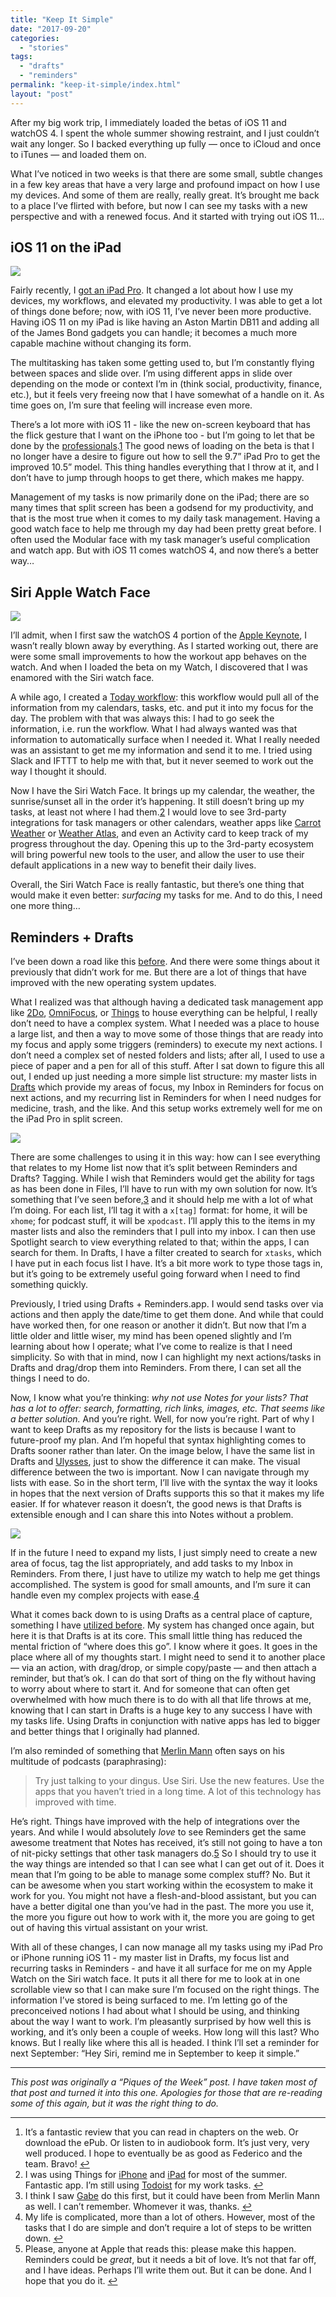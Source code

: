 ```yaml
---
title: "Keep It Simple"
date: "2017-09-20"
categories: 
  - "stories"
tags: 
  - "drafts"
  - "reminders"
permalink: "keep-it-simple/index.html"
layout: "post"
---
```


After my big work trip, I immediately loaded the betas of iOS 11 and watchOS 4. I spent the whole summer showing restraint, and I just couldn’t wait any longer. So I backed everything up fully — once to iCloud and once to iTunes — and loaded them on.

What I’ve noticed in two weeks is that there are some small, subtle changes in a few key areas that have a very large and profound impact on how I use my devices. And some of them are really, really great. It’s brought me back to a place I’ve flirted with before, but now I can see my tasks with a new perspective and with a renewed focus. And it started with trying out iOS 11…

## iOS 11 on the iPad

![](images/Image-9-16-17-8-45-AM.png)

Fairly recently, I [got an iPad Pro](https://www.nahumck.me/perfectly-mobile/). It changed a lot about how I use my devices, my workflows, and elevated my productivity. I was able to get a lot of things done before; now, with iOS 11, I’ve never been more productive. Having iOS 11 on my iPad is like having an Aston Martin DB11 and adding all of the James Bond gadgets you can handle; it becomes a much more capable machine without changing its form.

The multitasking has taken some getting used to, but I’m constantly flying between spaces and slide over. I’m using different apps in slide over depending on the mode or context I’m in (think social, productivity, finance, etc.), but it feels very freeing now that I have somewhat of a handle on it. As time goes on, I’m sure that feeling will increase even more.

There’s a lot more with iOS 11 - like the new on-screen keyboard that has the flick gesture that I want on the iPhone too - but I’m going to let that be done by the [professionals](https://www.macstories.net/stories/ios-11-the-macstories-review/ "iOS 11 - The MacStories Review").[1](#fn1) The good news of loading on the beta is that I no longer have a desire to figure out how to sell the 9.7” iPad Pro to get the improved 10.5” model. This thing handles everything that I throw at it, and I don’t have to jump through hoops to get there, which makes me happy.

Management of my tasks is now primarily done on the iPad; there are so many times that split screen has been a godsend for my productivity, and that is the most true when it comes to my daily task management. Having a good watch face to help me through my day had been pretty great before. I often used the Modular face with my task manager’s useful complication and watch app. But with iOS 11 comes watchOS 4, and now there’s a better way…

## Siri Apple Watch Face

![](images/Image-9-16-17-8-48-AM.png)

I’ll admit, when I first saw the watchOS 4 portion of the [Apple Keynote](https://itunes.apple.com/us/podcast/apple-keynotes/id275834665?mt=2), I wasn’t really blown away by everything. As I started working out, there are were some small improvements to how the workout app behaves on the watch. And when I loaded the beta on my Watch, I discovered that I was enamored with the Siri watch face.

A while ago, I created a [Today workflow](https://www.nahumck.me/second-screen/): this workflow would pull all of the information from my calendars, tasks, etc. and put it into my focus for the day. The problem with that was always this: I had to go seek the information, i.e. run the workflow. What I had always wanted was that information to automatically surface when I needed it. What I really needed was an assistant to get me my information and send it to me. I tried using Slack and IFTTT to help me with that, but it never seemed to work out the way I thought it should.

Now I have the Siri Watch Face. It brings up my calendar, the weather, the sunrise/sunset all in the order it’s happening. It still doesn’t bring up my tasks, at least not where I had them.[2](#fn2) I would love to see 3rd-party integrations for task managers or other calendars, weather apps like [Carrot Weather](https://itunes.apple.com/us/app/carrot-weather/id961390574?mt=8&uo=4&at=1001l4VZ "Carrot Weather for iOS ") or [Weather Atlas](https://itunes.apple.com/us/app/weather-atlas-weather-radar-map-10-day-forecast/id1196015787?mt=8&uo=4&at=1001l4VZ "Weather Atlas for iOS "), and even an Activity card to keep track of my progress throughout the day. Opening this up to the 3rd-party ecosystem will bring powerful new tools to the user, and allow the user to use their default applications in a new way to benefit their daily lives.

Overall, the Siri Watch Face is really fantastic, but there’s one thing that would make it even better: _surfacing_ my tasks for me. And to do this, I need one more thing…

## Reminders + Drafts

I’ve been down a road like this [before](https://www.nahumck.me/basic/). And there were some things about it previously that didn’t work for me. But there are a lot of things that have improved with the new operating system updates.

What I realized was that although having a dedicated task management app like [2Do](https://itunes.apple.com/us/app/2do-reminders-personal-planner/id303656546?mt=8&uo=4&at=1001l4VZ), [OmniFocus](https://itunes.apple.com/us/app/omnifocus-2/id904071710?mt=8&uo=4&at=1001l4VZ), or [Things](https://itunes.apple.com/us/app/things-3/id904237743?mt=8&uo=4&at=1001l4VZ) to house everything can be helpful, I really don’t need to have a complex system. What I needed was a place to house a large list, and then a way to move some of those things that are ready into my focus and apply some triggers (reminders) to execute my next actions. I don’t need a complex set of nested folders and lists; after all, I used to use a piece of paper and a pen for all of this stuff. After I sat down to figure this all out, I ended up just needing a more simple list structure: my master lists in [Drafts](https://itunes.apple.com/us/app/drafts-quickly-capture-notes-share-anywhere/id905337691?mt=8&uo=4&at=1001l4VZ) which provide my areas of focus, my Inbox in Reminders for focus on next actions, and my recurring list in Reminders for when I need nudges for medicine, trash, and the like. And this setup works extremely well for me on the iPad Pro in split screen.

![](images/Image-9-19-17-9-37-PM.png)

There are some challenges to using it in this way: how can I see everything that relates to my Home list now that it’s split between Reminders and Drafts? Tagging. While I wish that Reminders would get the ability for tags as has been done in Files, I’ll have to run with my own solution for now. It’s something that I’ve seen before,[3](#fn3) and it should help me with a lot of what I’m doing. For each list, I’ll tag it with a `x[tag]` format: for home, it will be `xhome`; for podcast stuff, it will be `xpodcast`. I’ll apply this to the items in my master lists and also the reminders that I pull into my inbox. I can then use Spotlight search to view everything related to that; within the apps, I can search for them. In Drafts, I have a filter created to search for `xtasks`, which I have put in each focus list I have. It’s a bit more work to type those tags in, but it’s going to be extremely useful going forward when I need to find something quickly.

Previously, I tried using Drafts + Reminders.app. I would send tasks over via actions and then apply the date/time to get them done. And while that could have worked then, for one reason or another it didn’t. But now that I’m a little older and little wiser, my mind has been opened slightly and I’m learning about how I operate; what I’ve come to realize is that I need simplicity. So with that in mind, now I can highlight my next actions/tasks in Drafts and drag/drop them into Reminders. From there, I can set all the things I need to do.

Now, I know what you’re thinking: _why not use Notes for your lists? That has a lot to offer: search, formatting, rich links, images, etc. That seems like a better solution._ And you’re right. Well, for now you’re right. Part of why I want to keep Drafts as my repository for the lists is because I want to future-proof my plan. And I’m hopeful that syntax highlighting comes to Drafts sooner rather than later. On the image below, I have the same list in Drafts and [Ulysses](https://itunes.apple.com/us/app/ulysses/id1225571038?mt=8&uo=4&at=1001l4VZ "Ulysses for iOS"), just to show the difference it can make. The visual difference between the two is important. Now I can navigate through my lists with ease. So in the short term, I’ll live with the syntax the way it looks in hopes that the next version of Drafts supports this so that it makes my life easier. If for whatever reason it doesn’t, the good news is that Drafts is extensible enough and I can share this into Notes without a problem.

![](images/Image-9-19-17-6-04-PM.png)

If in the future I need to expand my lists, I just simply need to create a new area of focus, tag the list appropriately, and add tasks to my Inbox in Reminders. From there, I just have to utilize my watch to help me get things accomplished. The system is good for small amounts, and I’m sure it can handle even my complex projects with ease.[4](#fn4)

What it comes back down to is using Drafts as a central place of capture, something I have [utilized before](https://www.nahumck.me/trusted-capture-with-drafts/ "Trusted Capture with Drafts"). My system has changed once again, but here it is that Drafts is at its core. This small little thing has reduced the mental friction of “where does this go”. I know where it goes. It goes in the place where all of my thoughts start. I might need to send it to another place — via an action, with drag/drop, or simple copy/paste — and then attach a reminder, but that’s ok. I can do that sort of thing on the fly without having to worry about where to start it. And for someone that can often get overwhelmed with how much there is to do with all that life throws at me, knowing that I can start in Drafts is a huge key to any success I have with my tasks life. Using Drafts in conjunction with native apps has led to bigger and better things that I originally had planned.

I’m also reminded of something that [Merlin Mann](https://mobile.twitter.com/hotdogsladies "Merlin Mann on Twitter") often says on his multitude of podcasts (paraphrasing):

> Try just talking to your dingus. Use Siri. Use the new features. Use the apps that you haven’t tried in a long time. A lot of this technology has improved with time.

He’s right. Things have improved with the help of integrations over the years. And while I would absolutely _love_ to see Reminders get the same awesome treatment that Notes has received, it’s still not going to have a ton of nit-picky settings that other task managers do.[5](#fn5) So I should try to use it the way things are intended so that I can see what I can get out of it. Does it mean that I’m going to be able to manage some complex stuff? No. But it can be awesome when you start working within the ecosystem to make it work for you. You might not have a flesh-and-blood assistant, but you can have a better digital one than you’ve had in the past. The more you use it, the more you figure out how to work with it, the more you are going to get out of having this virtual assistant on your wrist.

With all of these changes, I can now manage all my tasks using my iPad Pro or iPhone running iOS 11 - my master list in Drafts, my focus list and recurring tasks in Reminders - and have it all surface for me on my Apple Watch on the Siri watch face. It puts it all there for me to look at in one scrollable view so that I can make sure I’m focused on the right things. The information I’ve stored is being surfaced to me. I’m letting go of the preconceived notions I had about what I should be using, and thinking about the way I want to work. I’m pleasantly surprised by how well this is working, and it’s only been a couple of weeks. How long will this last? Who knows. But I really like where this all is headed. I think I’ll set a reminder for next September: “Hey Siri, remind me in September to keep it simple.”

* * *

_This post was originally a “Piques of the Week” post. I have taken most of that post and turned it into this one. Apologies for those that are re-reading some of this again, but it was the right thing to do._

* * *

1. It’s a fantastic review that you can read in chapters on the web. Or download the ePub. Or listen to in audiobook form. It’s just very, very well produced. I hope to eventually be as good as Federico and the team. Bravo! [↩](#ffn1)
2. I was using Things for [iPhone](https://itunes.apple.com/us/app/things-3/id904237743?mt=8&uo=4&at=1001l4VZ) and [iPad](https://itunes.apple.com/us/app/things-3-for-ipad/id904244226?mt=8&uo=4&at=1001l4VZ) for most of the summer. Fantastic app. I’m still using [Todoist](https://itunes.apple.com/us/app/todoist-todo-list-for-organizing-work-and-errands/id572688855?mt=8&uo=4&at=1001l4VZ) for my work tasks. [↩](#ffn2)
3. I think I saw [Gabe](http://macdrifter.com) do this first, but it could have been from Merlin Mann as well. I can’t remember. Whomever it was, thanks. [↩](#ffn3)
4. My life is complicated, more than a lot of others. However, most of the tasks that I do are simple and don’t require a lot of steps to be written down. [↩](#ffn4)
5. Please, anyone at Apple that reads this: please make this happen. Reminders could be _great_, but it needs a bit of love. It’s not that far off, and I have ideas. Perhaps I’ll write them out. But it can be done. And I hope that you do it. [↩](#ffn5)
